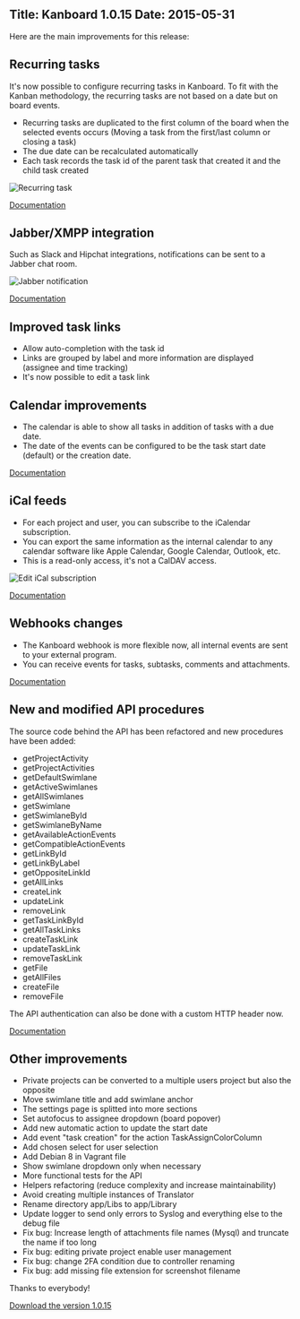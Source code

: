 Title: Kanboard 1.0.15
Date: 2015-05-31
---

Here are the main improvements for this release:

Recurring tasks
---------------

It's now possible to configure recurring tasks in Kanboard.
To fit with the Kanban methodology, the recurring tasks are not based on a date but on board events.

- Recurring tasks are duplicated to the first column of the board when the selected events occurs (Moving a task from the first/last column or closing a task)
- The due date can be recalculated automatically
- Each task records the task id of the parent task that created it and the child task created

![Recurring task](http://kanboard.net/screenshots/documentation/recurring-tasks.png)

[Documentation](http://kanboard.net/documentation/recurring-tasks)

Jabber/XMPP integration
-----------------------

Such as Slack and Hipchat integrations, notifications can be sent to a Jabber chat room.

![Jabber notification](http://kanboard.net/screenshots/documentation/jabber-notification.png)

[Documentation](http://kanboard.net/documentation/jabber)

Improved task links
-------------------

- Allow auto-completion with the task id
- Links are grouped by label and more information are displayed (assignee and time tracking)
- It's now possible to edit a task link

Calendar improvements
---------------------

- The calendar is able to show all tasks in addition of tasks with a due date.
- The date of the events can be configured to be the task start date (default) or the creation date.

[Documentation](http://kanboard.net/documentation/calendar)

iCal feeds
----------

- For each project and user, you can subscribe to the iCalendar subscription.
- You can export the same information as the internal calendar to any calendar software like Apple Calendar, Google Calendar, Outlook, etc.
- This is a read-only access, it's not a CalDAV access.

![Edit iCal subscription](http://kanboard.net/screenshots/documentation/apple-calendar-edit-subscription.png)

[Documentation](http://kanboard.net/documentation/ical)

Webhooks changes
----------------

- The Kanboard webhook is more flexible now, all internal events are sent to your external program.
- You can receive events for tasks, subtasks, comments and attachments.

[Documentation](http://kanboard.net/documentation/webhooks)

New and modified API procedures
-------------------------------

The source code behind the API has been refactored and new procedures have been added:

- getProjectActivity
- getProjectActivities
- getDefaultSwimlane
- getActiveSwimlanes
- getAllSwimlanes
- getSwimlane
- getSwimlaneById
- getSwimlaneByName
- getAvailableActionEvents
- getCompatibleActionEvents
- getLinkById
- getLinkByLabel
- getOppositeLinkId
- getAllLinks
- createLink
- updateLink
- removeLink
- getTaskLinkById
- getAllTaskLinks
- createTaskLink
- updateTaskLink
- removeTaskLink
- getFile
- getAllFiles
- createFile
- removeFile

The API authentication can also be done with a custom HTTP header now.

[Documentation](http://kanboard.net/documentation/api-json-rpc)

Other improvements
------------------

- Private projects can be converted to a multiple users project but also the opposite
- Move swimlane title and add swimlane anchor
- The settings page is splitted into more sections
- Set autofocus to assignee dropdown (board popover)
- Add new automatic action to update the start date
- Add event "task creation" for the action TaskAssignColorColumn
- Add chosen select for user selection
- Add Debian 8 in Vagrant file
- Show swimlane dropdown only when necessary
- More functional tests for the API
- Helpers refactoring (reduce complexity and increase maintainability)
- Avoid creating multiple instances of Translator
- Rename directory app/Libs to app/Library
- Update logger to send only errors to Syslog and everything else to the debug file
- Fix bug: Increase length of attachments file names (Mysql) and truncate the name if too long
- Fix bug: editing private project enable user management
- Fix bug: change 2FA condition due to controller renaming
- Fix bug: add missing file extension for screenshot filename

Thanks to everybody!

[Download the version 1.0.15](http://kanboard.net/kanboard-1.0.15.zip)
